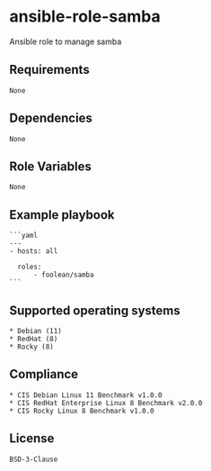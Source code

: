 # ansible-role-samba

Ansible role to manage samba


## Requirements

    None


## Dependencies

    None


## Role Variables

    None


## Example playbook

    ```yaml
    ---
    - hosts: all

      roles:
          - foolean/samba
    ```


## Supported operating systems

    * Debian (11)
    * RedHat (8)
    * Rocky (8)


## Compliance

    * CIS Debian Linux 11 Benchmark v1.0.0
    * CIS RedHat Enterprise Linux 8 Benchmark v2.0.0
    * CIS Rocky Linux 8 Benchmark v1.0.0


## License

    BSD-3-Clause
